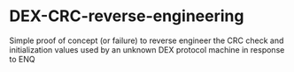 # DEX-CRC-reverse-engineering
Simple proof of concept (or failure) to reverse engineer the CRC check and initialization values used by an unknown DEX protocol machine in response to ENQ

